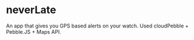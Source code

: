 neverLate
=========

An app that gives you GPS based alerts on your watch. Used cloudPebble + Pebble.JS + Maps API.
